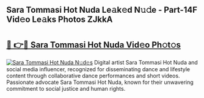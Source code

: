 ## Sara Tommasi Hot Nuda Le𝚊k𝚎d N𝚞𝚍e - Part-14F Vid𝚎o Le𝚊ks Photos ZJkkA

# <h2><a href="http://fbfsjej.evod.top/?m=Sara+Tommasi+Hot+Nuda">🔗 👉🔴 Sara Tommasi Hot Nuda Vid𝚎o Ph𝚘t𝚘s</a></h2>

[![Sara Tommasi Hot Nuda N𝚞d𝚎s](https://i.imgur.com/8V9OHl7.gif)](http://fbfsjej.evod.top/?m=Sara+Tommasi+Hot+Nuda)
Digital artist Sara Tommasi Hot Nuda and social media influencer, recognized for disseminating dance and lifestyle content through collaborative dance performances and short videos. Passionate advocate Sara Tommasi Hot Nuda, known for their unwavering commitment to social justice and human rights. 
